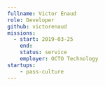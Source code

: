 ```yaml
---
fullname: Victor Enaud
role: Developer
github: victorenaud
missions:
  - start: 2019-03-25
    end: 
    status: service
    employer: OCTO Technology
startups:
    - pass-culture
---
```

